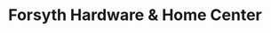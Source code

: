 ---
title: "Forsyth Hardware & Home Center"
url: /forsyth/forsyth-hardware-und-home-center-north-9th-avenue/
shop: Türen
---